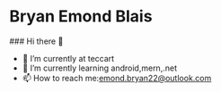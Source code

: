 <h1>Bryan Emond Blais</h1>
### Hi there 👋

- 🔭 I’m currently at teccart
- 🌱 I’m currently learning android,mern,.net
- 📫 How to reach me:<a href="mailto:emond.bryan22@outlook.com">emond.bryan22@outlook.com</a>

<!--
**BryanEmond/BryanEmond** is a ✨ _special_ ✨ repository because its `README.md` (this file) appears on your GitHub profile.

- 🔭 I’m currently studying
- 🌱 I’m currently learning android,mern
- 📫 How to reach me:m
- ⚡ Fun fact: ...
-->
